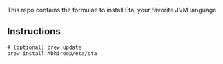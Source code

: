This repo contains the formulae to install Eta, your favorite JVM language

## Instructions

```
# (optional) brew update
brew install Abhiroop/eta/eta
``` 